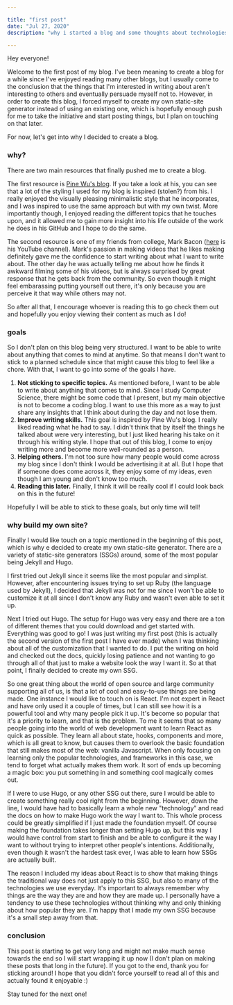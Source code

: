 ```yaml
---

title: "first post"
date: "Jul 27, 2020"
description: "why i started a blog and some thoughts about technologies."

---
```


Hey everyone!

Welcome to the first post of my blog. I've been meaning to create a blog for a while since I've enjoyed reading many other blogs, but I usually come to the conclusion that the things that I'm interested in writing about aren't interesting to others and eventually persuade myself not to. However, in order to create this blog, I forced myself to create my own static-site generator instead of using an existing one, which is hopefully enough push for me to take the initiative and start posting things, but I plan on touching on that later.

For now, let's get into why I decided to create a blog.

### why?

There are two main resources that finally pushed me to create a blog.

The first resource is [Pine Wu's blog](https://blog.matsu.io/). If you take a look at his, you can see that a lot of the styling I used for my blog is inspired (stolen?) from his. I really enjoyed the visually pleasing minimalistic style that he incorporates, and I was inspired to use the same approach but with my own twist. More importantly though, I enjoyed reading the different topics that he touches upon, and it allowed me to gain more insight into his life outside of the work he does in his GitHub and I hope to do the same.

The second resource is one of my friends from college, Mark Bacon ([here](https://www.youtube.com/channel/UCh7mi5sI3BSzKReLzXpgimA) is his YouTube channel). Mark's passion in making videos that he likes making definitely gave me the confidence to start writing about what I want to write about. The other day he was actually telling me about how he finds it awkward filming some of his videos, but is always surprised by great response that he gets back from the community. So even though it might feel embarassing putting yourself out there, it's only because you are perceive it that way while others may not.

So after all that, I encourage whoever is reading this to go check them out and hopefully you enjoy viewing their content as much as I do!

### goals

So I don't plan on this blog being very structured. I want to be able to write about anything that comes to mind at anytime. So that means I don't want to stick to a planned schedule since that might cause this blog to feel like a chore. With that, I want to go into some of the goals I have.

1. **Not sticking to specific topics.** As mentioned before, I want to be able to write about anything that comes to mind. Since I study Computer Science, there might be some code that I present, but my main objective is not to become a coding blog. I want to use this more as a way to just share any insights that I think about during the day and not lose them.
1. **Improve writing skills.** This goal is inspired by Pine Wu's blog. I really liked reading what he had to say. I didn't think that by itself the things he talked about were very interesting, but I just liked hearing his take on it through his writing style. I hope that out of this blog, I come to enjoy writing more and become more well-rounded as a person.
1. **Helping others.** I'm not too sure how many people would come across my blog since I don't think I would be advertising it at all. But I hope that if someone does come across it, they enjoy some of my ideas, even though I am young and don't know too much.
1. **Reading this later.** Finally, I think it will be really cool if I could look back on this in the future!

Hopefully I will be able to stick to these goals, but only time will tell!

### why build my own site?

Finally I would like touch on a topic mentioned in the beginning of this post, which is why e decided to create my own static-site generator. There are a variety of static-site generators (SSGs) around, some of the most popular being Jekyll and Hugo.

I first tried out Jekyll since it seems like the most popular and simplist. However, after encountering issues trying to set up Ruby (the language used by Jekyll), I decided that Jekyll was not for me since I won't be able to customize it at all since I don't know any Ruby and wasn't even able to set it up.

Next I tried out Hugo. The setup for Hugo was very easy and there are a ton of different themes that you could download and get started with. Everything was good to go! I was just writing my first post (this is actually the second version of the first post I have ever made) when I was thinking about all of the customization that I wanted to do. I put the writing on hold and checked out the docs, quickly losing patience and not wanting to go through all of that just to make a website look the way I want it. So at that point, I finally decided to create my own SSG.

So one great thing about the world of open source and large community supporting all of us, is that a lot of cool and easy-to-use things are being made. One instance I would like to touch on is React. I'm not expert in React and have only used it a couple of times, but I can still see how it is a powerful tool and why many people pick it up. It's become so popular that it's a priority to learn, and that is the problem. To me it seems that so many people going into the world of web development want to learn React as quick as possible. They learn all about state, hooks, components and more, which is all great to know, but causes them to overlook the basic foundation that still makes most of the web: vanilla Javascript. When only focusing on learning only the popular technologies, and frameworks in this case, we tend to forget what actually makes them work. It sort of ends up becoming a magic box: you put something in and something cool magically comes out.

If I were to use Hugo, or any other SSG out there, sure I would be able to create something really cool right from the beginning. However, down the line, I would have had to basically learn a whole new "technology" and read the docs on how to make Hugo work the way I want to. This whole process could be greatly simplified if I just made the foundation myself. Of course making the foundation takes longer than setting Hugo up, but this way I would have control from start to finish and be able to configure it the way I want to without trying to interpret other people's intentions. Additionally, even though it wasn't the hardest task ever, I was able to learn how SSGs are actually built.

The reason I included my ideas about React is to show that making things the traditional way does not just apply to this SSG, but also to many of the technologies we use everyday. It's important to always remember why things are the way they are and how they are made up. I personally have a tendency to use these technologies without thinking why and only thinking about how popular they are. I'm happy that I made my own SSG because it's a small step away from that.

### conclusion

This post is starting to get very long and might not make much sense towards the end so I will start wrapping it up now (I don't plan on making these posts that long in the future). If you got to the end, thank you for sticking around! I hope that you didn't force yourself to read all of this and actually found it enjoyable :)

Stay tuned for the next one!